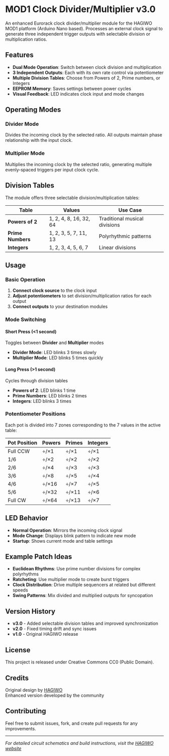 # MOD1 Clock Divider/Multiplier v3.0

An enhanced Eurorack clock divider/multiplier module for the HAGIWO MOD1 platform (Arduino Nano based). 
Processes an external clock signal to generate three independent trigger outputs with selectable division or multiplication ratios.

## Features

- **Dual Mode Operation**: Switch between clock division and multiplication
- **3 Independent Outputs**: Each with its own rate control via potentiometer
- **Multiple Division Tables**: Choose from Powers of 2, Prime numbers, or Integers
- **EEPROM Memory**: Saves settings between power cycles
- **Visual Feedback**: LED indicates clock input and mode changes

## Operating Modes

### Divider Mode
Divides the incoming clock by the selected ratio. All outputs maintain phase relationship with the input clock.

### Multiplier Mode  
Multiplies the incoming clock by the selected ratio, generating multiple evenly-spaced triggers per input clock cycle.

## Division Tables

The module offers three selectable division/multiplication tables:

| Table | Values | Use Case |
|-------|--------|----------|
| **Powers of 2** | 1, 2, 4, 8, 16, 32, 64 | Traditional musical divisions |
| **Prime Numbers** | 1, 2, 3, 5, 7, 11, 13 | Polyrhythmic patterns |
| **Integers** | 1, 2, 3, 4, 5, 6, 7 | Linear divisions |

## Usage

### Basic Operation
1. **Connect clock source** to the clock input
2. **Adjust potentiometers** to set division/multiplication ratios for each output
3. **Connect outputs** to your destination modules

### Mode Switching

#### Short Press (<1 second)
Toggles between **Divider** and **Multiplier** modes
- **Divider Mode**: LED blinks 3 times slowly
- **Multiplier Mode**: LED blinks 5 times quickly

#### Long Press (>1 second)  
Cycles through division tables
- **Powers of 2**: LED blinks 1 time
- **Prime Numbers**: LED blinks 2 times
- **Integers**: LED blinks 3 times

### Potentiometer Positions

Each pot is divided into 7 zones corresponding to the 7 values in the active table:

| Pot Position | Powers | Primes | Integers |
|-------------|--------|--------|----------|
| Full CCW | ÷/×1 | ÷/×1 | ÷/×1 |
| 1/6 | ÷/×2 | ÷/×2 | ÷/×2 |
| 2/6 | ÷/×4 | ÷/×3 | ÷/×3 |
| 3/6 | ÷/×8 | ÷/×5 | ÷/×4 |
| 4/6 | ÷/×16 | ÷/×7 | ÷/×5 |
| 5/6 | ÷/×32 | ÷/×11 | ÷/×6 |
| Full CW | ÷/×64 | ÷/×13 | ÷/×7 |

## LED Behavior

- **Normal Operation**: Mirrors the incoming clock signal
- **Mode Change**: Displays blink pattern to indicate new mode
- **Startup**: Shows current mode and table settings

## Example Patch Ideas

- **Euclidean Rhythms**: Use prime number divisions for complex polyrhythms
- **Ratcheting**: Use multiplier mode to create burst triggers
- **Clock Distribution**: Drive multiple sequencers at related but different speeds
- **Swing Patterns**: Mix divided and multiplied outputs for syncopation


## Version History

- **v3.0** - Added selectable division tables and improved synchronization
- **v2.0** - Fixed timing drift and sync issues
- **v1.0** - Original HAGIWO release

## License

This project is released under Creative Commons CC0 (Public Domain).

## Credits

Original design by [HAGIWO](https://note.com/solder_state/)  
Enhanced version developed by the community

## Contributing

Feel free to submit issues, fork, and create pull requests for any improvements.

---

*For detailed circuit schematics and build instructions, visit the [HAGIWO website](https://note.com/solder_state/n/n991254a0f20a)*

